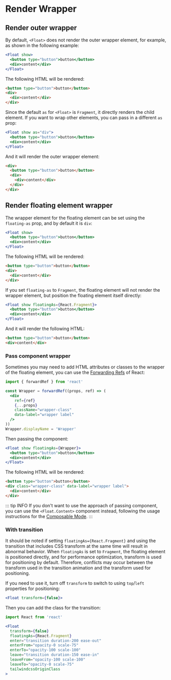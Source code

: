 # Render Wrapper

## Render outer wrapper

By default, `<Float>` does not render the outer wrapper element, for example, as shown in the following example:

```jsx
<Float show>
  <button type="button">button</button>
  <div>content</div>
</Float>
```

The following HTML will be rendered:

```html
<button type="button">button</button>
<div>
  <div>content</div>
</div>
```

Since the default `as` for `<Float>` is `Fragment`, it directly renders the child element. If you want to wrap other elements, you can pass in a different `as` prop:

```jsx {1}
<Float show as="div">
  <button type="button">button</button>
  <div>content</div>
</Float>
```

And it will render the outer wrapper element:

```html {1,6}
<div>
  <button type="button">button</button>
  <div>
    <div>content</div>
  </div>
</div>
```

## Render floating element wrapper

The wrapper element for the floating element can be set using the `floating-as` prop, and by default it is `div`:

```jsx
<Float show>
  <button type="button">button</button>
  <div>content</div>
</Float>
```

The following HTML will be rendered:

```html {2,4}
<button type="button">button</button>
<div>
  <div>content</div>
</div>
```

If you set `floating-as` to `Fragment`, the floating element will not render the wrapper element, but position the floating element itself directly:

```jsx {1}
<Float show floatingAs={React.Fragment}>
  <button type="button">button</button>
  <div>content</div>
</Float>
```

And it will render the following HTML:

```html
<button type="button">button</button>
<div>content</div>
```

### Pass component wrapper

Sometimes you may need to add HTML attributes or classes to the wrapper of the floating element, you can use the [Forwarding Refs](https://reactjs.org/docs/forwarding-refs.html) of React:

```jsx
import { forwardRef } from 'react'

const Wrapper = forwardRef((props, ref) => (
  <div
    ref={ref}
    {...props}
    className="wrapper-class"
    data-label="wrapper label"
  />
))
Wrapper.displayName = 'Wrapper'
```

Then passing the component:

```jsx {1}
<Float show floatingAs={Wrapper}>
  <button type="button">button</button>
  <div>content</div>
</Float>
```

The following HTML will be rendered:

```html {2}
<button type="button">button</button>
<div class="wrapper-class" data-label="wrapper label">
  <div>content</div>
</div>
```

::: tip INFO
If you don't want to use the approach of passing component, you can use the `<Float.Content>` component instead, following the usage instructions for the [Composable Mode](composable-mode.md).
:::

### With transition

It should be noted if setting `floatingAs={React.Fragment}` and using the transition that includes CSS transform at the same time will result in abnormal behavior. When `floatingAs` is set to `Fragment`, the floating element is positioned directly, and for performance optimization, transform is used for positioning by default. Therefore, conflicts may occur between the transform used in the transition animation and the transform used for positioning.

If you need to use it, turn off `transform` to switch to using `top`/`left` properties for positioning:

```jsx
<Float transform={false}>
```

Then you can add the class for the transition:

```jsx
import React from 'react'

<Float
  transform={false}
  floatingAs={React.Fragment}
  enter="transition duration-200 ease-out"
  enterFrom="opacity-0 scale-75"
  enterTo="opacity-100 scale-100"
  leave="transition duration-150 ease-in"
  leaveFrom="opacity-100 scale-100"
  leaveTo="opacity-0 scale-75"
  tailwindcssOriginClass
>
```
